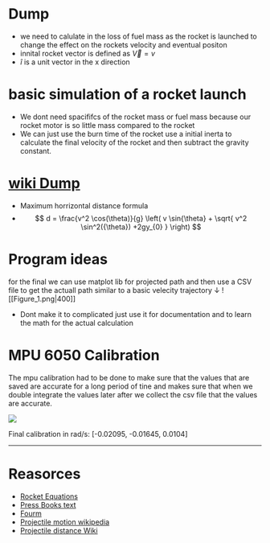 # Dump
- we need to calulate in the loss of fuel mass as the rocket is launched to change the effect on the rockets velocity and eventual positon
-  innital rocket vector is defined as $\vec{V} = v$
- $\hat{i}$ is a unit vector in the x direction 

#  basic simulation of a rocket launch
 - We dont need spacififcs of the rocket mass or fuel mass because our rocket motor is so little mass compared to the rocket
 - We can just use the burn time of the rocket use a initial inerta to calculate the final velocity of the rocket and then subtract the gravity constant. 


# [wiki Dump](https://en.wikipedia.org/wiki/Projectile_motion)
  - Maximum horrizontal distance formula
-  $$ d = \frac{v^2 \cos(\theta)}{g} \left( v \sin{\theta} +  \sqrt{ v^2 \sin^2({\theta}) +2gy_{0} } \right) $$
  
  
  
# Program ideas
for the final we can use matplot lib for projected path and then use a CSV file to get the actuall path similar to a basic velecity trajectory $\downarrow$
![[Figure_1.png|400]]


- Dont make it to complicated just use it for documentation and to learn the math for the actual calculation



# MPU 6050 Calibration
The mpu calibration had to be done to make sure that the values that are saved are accurate for a long period of tine and makes sure that when we double integrate the values later after we collect the csv file that the values are accurate.

<img src = "https://github.com/Pweder69/SMORT/blob/main/docs/Images/Images/Final%20Calibration.png">

Final calibration in rad/s: [-0.02095, -0.01645, 0.0104]


---
# Reasorces

- [Rocket Equations](https://www.grc.nasa.gov/WWW/K-12/rocket/rktpow.html)
- <a href="https://pressbooks.online.ucf.edu/osuniversityphysics/chapter/9-7-rocket-propulsion/#:~:text=mim).-,%CE%94%20v%20%3D%20u%20ln%20(%20m%20i%20m%20)%20.,m0%20down%20to%20m.">Press Books text</a>
- [Fourm](https://www.physicsforums.com/threads/how-to-calculate-the-trajectory-of-a-mortar-round.293783/)
- [Projectile motion wikipedia](https://en.wikipedia.org/wiki/Projectile_motion#Trajectory_of_a_projectile_with_air_resistance)
- [Projectile distance Wiki](https://en.wikipedia.org/wiki/Range_of_a_projectile)